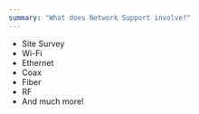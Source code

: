 ```yaml
---
summary: "What does Network Support involve?"
---
```



- Site Survey
- Wi-Fi
- Ethernet
- Coax
- Fiber
- RF
- And much more!
